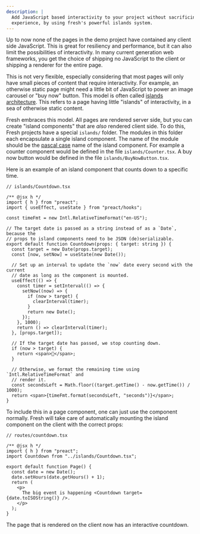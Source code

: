 ```yaml
---
description: |
  Add JavaScript based interactivity to your project without sacrificing user
  experience, by using fresh's powerful islands system. 
---
```


Up to now none of the pages in the demo project have contained any client side
JavaScript. This is great for resiliency and performance, but it can also limit
the possibilities of interactivity. In many current generation web frameworks,
you get the choice of shipping no JavaScript to the client or shipping a
renderer for the entire page.

This is not very flexible, especially considering that most pages will only have
small pieces of content that require interactivity. For example, an otherwise
static page might need a little bit of JavaScript to power an image carousel or
"buy now" button. This model is often called
[islands architecture][islands-architecture]. This refers to a page having
little "islands" of interactivity, in a sea of otherwise static content.

Fresh embraces this model. All pages are rendered server side, but you can
create "island components" that are _also_ rendered client side. To do this,
Fresh projects have a special `islands/` folder. The modules in this folder each
encapsulate a single island component. The name of the module should be the
[pascal case][pascal-case] name of the island component. For example a counter
component would be defined in the file `islands/Counter.tsx`. A buy now button
would be defined in the file `islands/BuyNowButton.tsx`.

Here is an example of an island component that counts down to a specific time.

```tsx
// islands/Countdown.tsx

/** @jsx h */
import { h } from "preact";
import { useEffect, useState } from "preact/hooks";

const timeFmt = new Intl.RelativeTimeFormat("en-US");

// The target date is passed as a string instead of as a `Date`, because the
// props to island components need to be JSON (de)serializable.
export default function Countdown(props: { target: string }) {
  const target = new Date(props.target);
  const [now, setNow] = useState(new Date());

  // Set up an interval to update the `now` date every second with the current
  // date as long as the component is mounted.
  useEffect(() => {
    const timer = setInterval(() => {
      setNow((now) => {
        if (now > target) {
          clearInterval(timer);
        }
        return new Date();
      });
    }, 1000);
    return () => clearInterval(timer);
  }, [props.target]);

  // If the target date has passed, we stop counting down.
  if (now > target) {
    return <span>🎉</span>;
  }

  // Otherwise, we format the remaining time using `Intl.RelativeTimeFormat` and
  // render it.
  const secondsLeft = Math.floor((target.getTime() - now.getTime()) / 1000);
  return <span>{timeFmt.format(secondsLeft, "seconds")}</span>;
}
```

To include this in a page component, one can just use the component normally.
Fresh will take care of automatically mounting the island component on the
client with the correct props:

```tsx
// routes/countdown.tsx

/** @jsx h */
import { h } from "preact";
import Countdown from "../islands/Countdown.tsx";

export default function Page() {
  const date = new Date();
  date.setHours(date.getHours() + 1);
  return (
    <p>
      The big event is happening <Countdown target={date.toISOString()} />.
    </p>
  );
}
```

The page that is rendered on the client now has an interactive countdown.

[islands-architecture]: https://jasonformat.com/islands-architecture
[pascal-case]: https://en.wiktionary.org/wiki/Pascal_case
